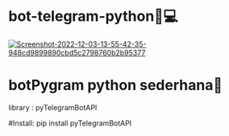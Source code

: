# bot-telegram-python🐍💻
<a href='https://postimg.cc/ct8MFNXp' target='_blank'><img src='https://i.postimg.cc/Wz5WbNr1/Screenshot-2022-12-03-13-55-42-35-948cd9899890cbd5c2798760b2b95377.jpg' border='0' alt='Screenshot-2022-12-03-13-55-42-35-948cd9899890cbd5c2798760b2b95377'/></a>

# botPygram python sederhana🐍
library : pyTelegramBotAPI

#Install:
pip install pyTelegramBotAPI
